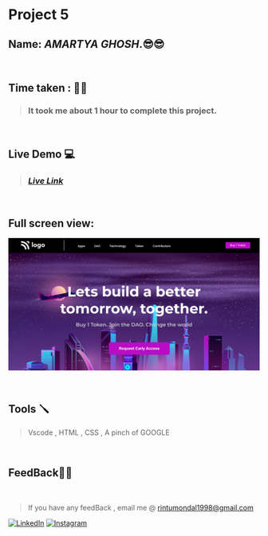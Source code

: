 # **Project 5**

## **Name:**  _AMARTYA GHOSH_.😎😎
<br>

## **Time taken :** ✍🏼

>### It took me about 1 hour to complete this project.
<br>

## **Live Demo**  💻 

>### _[**Live Link**](https://fastidious-raindrop-eded17.netlify.app/)_

<br>

## Full screen view:
![desktop](./p5%20my%20take.png)

<br>


## **Tools** 🪛
>Vscode , HTML , CSS , A pinch of GOOGLE
<br>

## **FeedBack**🥷🏼

<br>

> If you have any feedBack , email me @
 rintumondal1998@gmail.com

[![LinkedIn][linkedin-shield]][linkedin-url]
[![Instagram][instagram-shield]][instagram-url]


[instagram-shield]: https://img.shields.io/badge/Instagram-%23E4405F.svg?style=for-the-badge&logo=Instagram&logoColor=white
[instagram-url]: https://www.instagram.com/rtiztic/

[linkedin-shield]: https://img.shields.io/badge/-LinkedIn-black.svg?style=for-the-badge&logo=linkedin&colorB=0B5FBB
[linkedin-url]: https://www.linkedin.com/in/amartya-ghosh-86a399193/